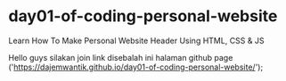 # day01-of-coding-personal-website

Learn How To Make Personal Website Header Using HTML, CSS &amp; JS

Hello guys silakan join link disebalah ini halaman github page ('https://dajemwantik.github.io/day01-of-coding-personal-website/');
